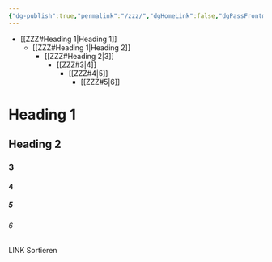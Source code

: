 ```yaml
---
{"dg-publish":true,"permalink":"/zzz/","dgHomeLink":false,"dgPassFrontmatter":true}
---
```


- [[ZZZ#Heading 1|Heading 1]]
	- [[ZZZ#Heading 1|Heading 2]]
		- [[ZZZ#Heading 2|3]]
			- [[ZZZ#3|4]]
				- [[ZZZ#4|5]]
					- [[ZZZ#5|6]]

# Heading 1
## Heading 2
### 3
#### 4
##### 5
###### 6

LINK
Sortieren
